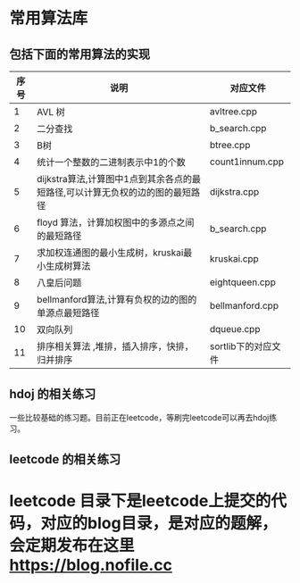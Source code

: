 常用算法库
======

## 包括下面的常用算法的实现

序号| 说明|对应文件
---|----|----
1 | AVL 树| avltree.cpp
2 | 二分查找 | b_search.cpp
3 | B树| btree.cpp 
4 | 统计一个整数的二进制表示中1的个数 | count1innum.cpp
5 | dijkstra算法,计算图中1点到其余各点的最短路径,可以计算无负权的边的图的最短路径 | dijkstra.cpp
6 | floyd 算法，计算加权图中的多源点之间的最短路径| b_search.cpp
7 | 求加权连通图的最小生成树，kruskai最小生成树算法 | kruskai.cpp
8 | 八皇后问题 | eightqueen.cpp
9 | bellmanford算法,计算有负权的边的图的单源点最短路径 | bellmanford.cpp
10 | 双向队列 | dqueue.cpp
11 | 排序相关算法 ,堆排，插入排序，快排，归并排序 | sortlib下的对应文件


## hdoj 的相关练习
一些比较基础的练习题。目前正在leetcode，等刷完leetcode可以再去hdoj练习。

## leetcode 的相关练习

leetcode 目录下是leetcode上提交的代码，对应的blog目录，是对应的题解，会定期发布在这里<https://blog.nofile.cc>
=======
